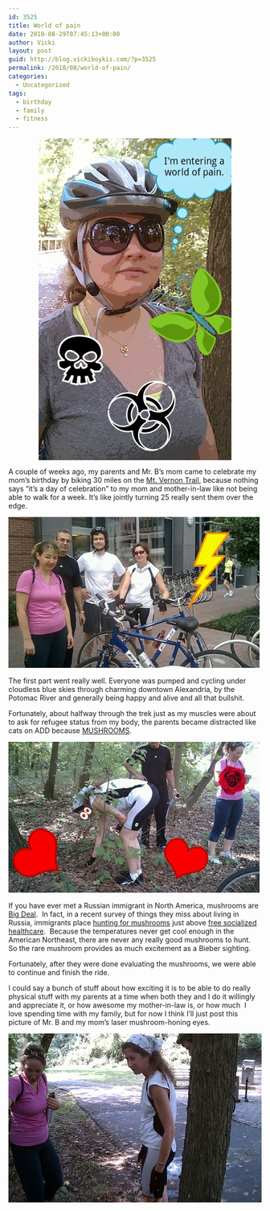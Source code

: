 ```yaml
---
id: 3525
title: World of pain
date: 2010-08-29T07:45:13+00:00
author: Vicki
layout: post
guid: http://blog.vickiboykis.com/?p=3525
permalink: /2010/08/world-of-pain/
categories:
  - Uncategorized
tags:
  - birthday
  - family
  - fitness
---
```

<img style="display: block; margin-right: auto; margin-left: auto;" src="https://raw.githubusercontent.com/veekaybee/wlb/gh-pages/assets/images/2010/08/wpid-1282700710_picsay-1282700710.jpg" alt="image" />

A couple of weeks ago, my parents and Mr. B&#8217;s mom came to celebrate my mom&#8217;s birthday by biking 30 miles on the [Mt. Vernon Trail](http://blog.vickiboykis.com/2010/07/26/what-were-you-doing-instead-of-getting-heat-stroke/), because nothing says &#8220;it&#8217;s a day of celebration&#8221; to my mom and mother-in-law like not being able to walk for a week. It&#8217;s like jointly turning 25 really sent them over the edge.

[<img class="aligncenter size-full wp-image-3537" title="wpid-1283167620_picsay-1283167620.jpg" src="https://raw.githubusercontent.com/veekaybee/wlb/gh-pages/assets/images/2010/08/wpid-1283167620_picsay-1283167620.jpg" alt="" width="500" height="300" />](https://raw.githubusercontent.com/veekaybee/wlb/gh-pages/assets/images/2010/08/wpid-1283167620_picsay-1283167620.jpg)

The first part went really well. Everyone was pumped and cycling under cloudless blue skies through charming downtown Alexandria, by the Potomac River and generally being happy and alive and all that bullshit.

Fortunately, about halfway through the trek just as my muscles were about to ask for refugee status from my body, the parents became distracted like cats on ADD because [MUSHROOMS](http://blog.vickiboykis.com/2009/05/18/%D1%80%D1%83%D1%81%D1%81%D0%BA%D0%B8%D0%B5-%D0%B3%D1%80%D0%B8%D0%B1%D1%8B-russian-mushrooms/).

[<img class="aligncenter size-full wp-image-3539" title="wpid-1283168091_picsay-1283168091.jpg" src="https://raw.githubusercontent.com/veekaybee/wlb/gh-pages/assets/images/2010/08/wpid-1283168091_picsay-1283168091.jpg" alt="" width="500" height="300" />](https://raw.githubusercontent.com/veekaybee/wlb/gh-pages/assets/images/2010/08/wpid-1283168091_picsay-1283168091.jpg)

If you have ever met a Russian immigrant in North America, mushrooms are [Big Deal](http://blog.vickiboykis.com/2009/05/18/%D1%80%D1%83%D1%81%D1%81%D0%BA%D0%B8%D0%B5-%D0%B3%D1%80%D0%B8%D0%B1%D1%8B-russian-mushrooms/comment-page-1/#comment-283).  In fact, in a recent survey of things they miss about living in Russia, immigrants place [hunting for mushrooms](http://www.utne.com/blogs/blog.aspx?blogid=38&tag=Russian%20mushroom%20hunting) just above [free socialized healthcare](http://blog.vickiboykis.com/2009/09/12/the-real-problem-with-healthcare-russian-cures/).  Because the temperatures never get cool enough in the American Northeast, there are never any really good mushrooms to hunt.  So the rare mushroom provides as much excitement as a Bieber sighting.

Fortunately, after they were done evaluating the mushrooms, we were able to continue and finish the ride.

I could say a bunch of stuff about how exciting it is to be able to do really physical stuff with my parents at a time when both they and I do it willingly and appreciate it, or how awesome my mother-in-law is, or how much  I love spending time with my family, but for now I think I&#8217;ll just post this picture of Mr. B and my mom&#8217;s laser mushroom-honing eyes.

<p style="text-align: center;">
  <a href="https://raw.githubusercontent.com/veekaybee/wlb/gh-pages/assets/images/2010/08/IMAG0271.jpg"><img class="aligncenter size-full wp-image-3541" title="IMAG0271" src="https://raw.githubusercontent.com/veekaybee/wlb/gh-pages/assets/images/2010/08/IMAG0271.jpg" alt="" width="560" height="336" /></a>
</p>